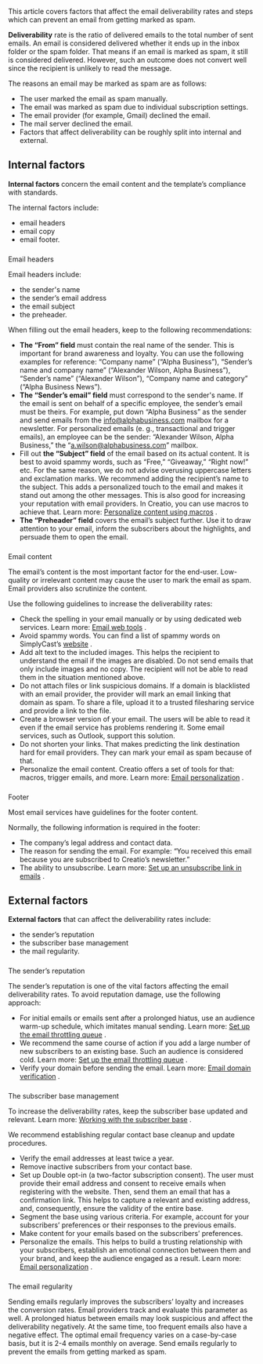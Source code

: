 


 This article covers factors that affect the email deliverability rates and steps which can prevent an email from getting marked as spam.
 



**Deliverability** 
 rate is the ratio of delivered emails to the total number of sent emails. An email is considered delivered whether it ends up in the inbox folder or the spam folder. That means if an email is marked as spam, it still is considered delivered. However, such an outcome does not convert well since the recipient is unlikely to read the message.
 



 The reasons an email may be marked as spam are as follows:
 


* The user marked the email as spam manually.
* The email was marked as spam due to individual subscription settings.
* The email provider (for example, Gmail) declined the email.
* The mail server declined the email.
* Factors that affect deliverability can be roughly split into internal and external.



 Internal factors
------------------



**Internal factors** 
 concern the email content and the template’s compliance with standards.
   

 The internal factors include:
 


* email headers
* email copy
* email footer.


### 
 Email headers



 Email headers include:
 


* the sender's name
* the sender’s email address
* the email subject
* the preheader.



 When filling out the email headers, keep to the following recommendations:
 


* **The “From” field** 
 must contain the real name of the sender. This is important for brand awareness and loyalty. You can use the following examples for reference: “Company name” (“Alpha Business”), “Sender’s name and company name” (“Alexander Wilson, Alpha Business”), “Sender’s name” (“Alexander Wilson”), “Company name and category” (“Alpha Business News”).
* **The “Sender’s email” field** 
 must correspond to the sender's name. If the email is sent on behalf of a specific employee, the sender’s email must be theirs. For example, put down “Alpha Business” as the sender and send emails from the info@alphabusiness.com mailbox for a newsletter. For personalized emails (e. g., transactional and trigger emails), an employee can be the sender: “Alexander Wilson, Alpha Business,” the “a.wilson@alphabusiness.com” mailbox.
* Fill out
 **the “Subject” field** 
 of the email based on its actual content. It is best to avoid spammy words, such as “Free,” “Giveaway,” “Right now!” etc. For the same reason, we do not advise overusing uppercase letters and exclamation marks. We recommend adding the recipient’s name to the subject. This adds a personalized touch to the email and makes it stand out among the other messages. This is also good for increasing your reputation with email providers. In Creatio, you can use macros to achieve that. Learn more:
 [Personalize content using macros](/docs/7-18/user/marketing_tools/email_marketing/email_templates/macros/personalize_email_content_with_macros) 
 .
* **The “Preheader” field** 
 covers the email’s subject further. Use it to draw attention to your email, inform the subscribers about the highlights, and persuade them to open the email.


### 
 Email content



 The email’s content is the most important factor for the end-user. Low-quality or irrelevant content may cause the user to mark the email as spam. Email providers also scrutinize the content.
 



 Use the following guidelines to increase the deliverability rates:
 


* Check the spelling in your email manually or by using dedicated web services. Learn more:
 [Email web tools](https://academy.creatio.com/documents?id=2387) 
 .
* Avoid spammy words. You can find a list of spammy words on SimplyCast’s
 [website](https://www.simplycast.com/blog/100-top-email-spam-trigger-words-and-phrases-to-avoid) 
 .
* Add alt text to the included images. This helps the recipient to understand the email if the images are disabled. Do not send emails that only include images and no copy. The recipient will not be able to read them in the situation mentioned above.
* Do not attach files or link suspicious domains. If a domain is blacklisted with an email provider, the provider will mark an email linking that domain as spam. To share a file, upload it to a trusted filesharing service and provide a link to the file.
* Create a browser version of your email. The users will be able to read it even if the email service has problems rendering it. Some email services, such as Outlook, support this solution.
* Do not shorten your links. That makes predicting the link destination hard for email providers. They can mark your email as spam because of that.
* Personalize the email content. Creatio offers a set of tools for that: macros, trigger emails, and more. Learn more:
 [Email personalization](https://academy.creatio.com/documents?id=2388) 
 .


### 
 Footer



 Most email services have guidelines for the footer content.
 



 Normally, the following information is required in the footer:
 


* The company’s legal address and contact data.
* The reason for sending the email. For example: “You received this email because you are subscribed to Creatio’s newsletter.”
* The ability to unsubscribe. Learn more:
 [Set up an unsubscribe link in emails](/docs/7-18/user/marketing_tools/email_marketing/additional_setup/set_up_unsubscription/set_up_an_unsubscribe_link_in_emails) 
 .



 External factors
------------------



**External factors** 
 that can affect the deliverability rates include:
 


* the sender’s reputation
* the subscriber base management
* the mail regularity.


### 
 The sender’s reputation



 The sender’s reputation is one of the vital factors affecting the email deliverability rates. To avoid reputation damage, use the following approach:
 


* For initial emails or emails sent after a prolonged hiatus, use an audience warm-up schedule, which imitates manual sending. Learn more:
 [Set up the email throttling queue](/docs/7-18/user/marketing_tools/email_marketing/additional_setup/throttling/email_throttling_queues) 
 .
* We recommend the same course of action if you add a large number of new subscribers to an existing base. Such an audience is considered cold. Learn more:
 [Set up the email throttling queue](/docs/7-18/user/marketing_tools/email_marketing/additional_setup/throttling/email_throttling_queues) 
 .
* Verify your domain before sending the email. Learn more:
 [Email domain verification](https://academy.creatio.com/docs/user/setup_and_administration/email_domain_verification) 
 .


### 
 The subscriber base management



 To increase the deliverability rates, keep the subscriber base updated and relevant. Learn more:
 [Working with the subscriber base](https://academy.creatio.com/docs/user/marketing_tools/email_marketing/contact_base_collection_guidelines) 
 .
 



 We recommend establishing regular contact base cleanup and update procedures.
 


* Verify the email addresses at least twice a year.
* Remove inactive subscribers from your contact base.
* Set up Double opt-in (a two-factor subscription consent). The user must provide their email address and consent to receive emails when registering with the website. Then, send them an email that has a confirmation link. This helps to capture a relevant and existing address, and, consequently, ensure the validity of the entire base.
* Segment the base using various criteria. For example, account for your subscribers’ preferences or their responses to the previous emails.
* Make content for your emails based on the subscribers’ preferences.
* Personalize the emails. This helps to build a trusting relationship with your subscribers, establish an emotional connection between them and your brand, and keep the audience engaged as a result. Learn more:
 [Email personalization](https://academy.creatio.com/documents?id=2388) 
 .


### 
 The email regularity



 Sending emails regularly improves the subscribers’ loyalty and increases the conversion rates. Email providers track and evaluate this parameter as well. A prolonged hiatus between emails may look suspicious and affect the deliverability negatively. At the same time, too frequent emails also have a negative effect. The optimal email frequency varies on a case-by-case basis, but it is 2-4 emails monthly on average. Send emails regularly to prevent the emails from getting marked as spam.
 




